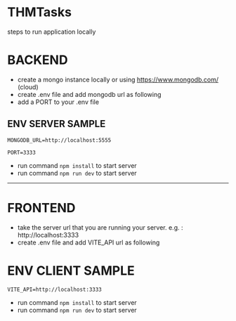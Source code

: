 # THMTasks

steps to run application locally

# BACKEND

- create a mongo instance locally or using https://www.mongodb.com/ (cloud)
- create .env file and add mongodb url as following
- add a PORT to your .env file

## ENV SERVER SAMPLE 

`MONGODB_URL=http://localhost:5555`

`PORT=3333`

- run command `npm install` to start server
- run command `npm run dev` to start server


-----------


# FRONTEND

- take the server url that you are running your server.  e.g. : http://localhost:3333
- create .env file and add VITE_API url as following

# ENV CLIENT SAMPLE 

`VITE_API=http://localhost:3333`

- run command `npm install` to start server
- run command `npm run dev` to start server